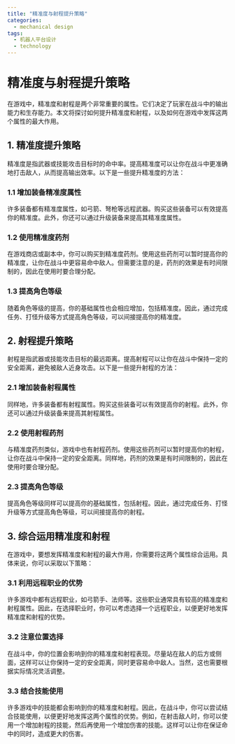 ```yaml
---
title: "精准度与射程提升策略"
categories:
  - mechanical design
tags:
  - 机器人平台设计
  - technology
---
```


# 精准度与射程提升策略

在游戏中，精准度和射程是两个非常重要的属性。它们决定了玩家在战斗中的输出能力和生存能力。本文将探讨如何提升精准度和射程，以及如何在游戏中发挥这两个属性的最大作用。

## 1. 精准度提升策略

精准度是指武器或技能攻击目标时的命中率。提高精准度可以让你在战斗中更准确地打击敌人，从而提高输出效率。以下是一些提升精准度的方法：

### 1.1 增加装备精准度属性

许多装备都有精准度属性，如弓箭、弩枪等远程武器。购买这些装备可以有效提高你的精准度。此外，你还可以通过升级装备来提高其精准度属性。

### 1.2 使用精准度药剂

在游戏商店或副本中，你可以购买到精准度药剂。使用这些药剂可以暂时提高你的精准度，让你在战斗中更容易命中敌人。但需要注意的是，药剂的效果是有时间限制的，因此在使用时要合理分配。

### 1.3 提高角色等级

随着角色等级的提高，你的基础属性也会相应增加，包括精准度。因此，通过完成任务、打怪升级等方式提高角色等级，可以间接提高你的精准度。

## 2. 射程提升策略

射程是指武器或技能攻击目标的最远距离。提高射程可以让你在战斗中保持一定的安全距离，避免被敌人近身攻击。以下是一些提升射程的方法：

### 2.1 增加装备射程属性

同样地，许多装备都有射程属性。购买这些装备可以有效提高你的射程。此外，你还可以通过升级装备来提高其射程属性。

### 2.2 使用射程药剂

与精准度药剂类似，游戏中也有射程药剂。使用这些药剂可以暂时提高你的射程，让你在战斗中保持一定的安全距离。同样地，药剂的效果是有时间限制的，因此在使用时要合理分配。

### 2.3 提高角色等级

提高角色等级同样可以提高你的基础属性，包括射程。因此，通过完成任务、打怪升级等方式提高角色等级，可以间接提高你的射程。

## 3. 综合运用精准度和射程

在游戏中，要想发挥精准度和射程的最大作用，你需要将这两个属性综合运用。具体来说，你可以采取以下策略：

### 3.1 利用远程职业的优势

许多游戏中都有远程职业，如弓箭手、法师等。这些职业通常具有较高的精准度和射程属性。因此，在选择职业时，你可以考虑选择一个远程职业，以便更好地发挥精准度和射程的优势。

### 3.2 注意位置选择

在战斗中，你的位置会影响到你的精准度和射程表现。尽量站在敌人的后方或侧面，这样可以让你保持一定的安全距离，同时更容易命中敌人。当然，这也需要根据实际情况灵活调整。

### 3.3 结合技能使用

许多游戏中的技能都会影响到你的精准度和射程。因此，在战斗中，你可以尝试结合技能使用，以便更好地发挥这两个属性的优势。例如，在射击敌人时，你可以使用一个增加射程的技能，然后再使用一个增加伤害的技能。这样可以让你在保证命中的同时，造成更大的伤害。
